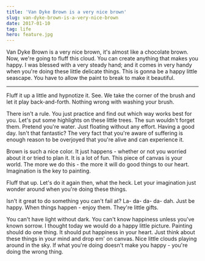```yaml
---
title: 'Van Dyke Brown is a very nice brown'
slug: van-dyke-brown-is-a-very-nice-brown
date: 2017-01-10
tag: life
hero: feature.jpg
---
```


Van Dyke Brown is a very nice brown, it's almost like a chocolate brown. Now, we're going to fluff this cloud. You can create anything that makes you happy. I was blessed with a very steady hand; and it comes in very handy when you're doing these little delicate things. This is gonna be a happy little seascape. You have to allow the paint to break to make it beautiful.

---

Fluff it up a little and hypnotize it. See. We take the corner of the brush and let it play back-and-forth. Nothing wrong with washing your brush.

There isn't a rule. You just practice and find out which way works best for you. Let's put some highlights on these little trees. The sun wouldn't forget them. Pretend you're water. Just floating without any effort. Having a good day. Isn't that fantastic? The very fact that you're aware of suffering is enough reason to be overjoyed that you're alive and can experience it.

Brown is such a nice color. It just happens - whether or not you worried about it or tried to plan it. It is a lot of fun. This piece of canvas is your world. The more we do this - the more it will do good things to our heart. Imagination is the key to painting.

Fluff that up. Let's do it again then, what the heck. Let your imagination just wonder around when you're doing these things.

Isn't it great to do something you can't fail at? La- da- da- da- dah. Just be happy. When things happen - enjoy them. They're little gifts.

You can't have light without dark. You can't know happiness unless you've known sorrow. I thought today we would do a happy little picture. Painting should do one thing. It should put happiness in your heart. Just think about these things in your mind and drop em' on canvas. Nice little clouds playing around in the sky. If what you're doing doesn't make you happy - you're doing the wrong thing.
